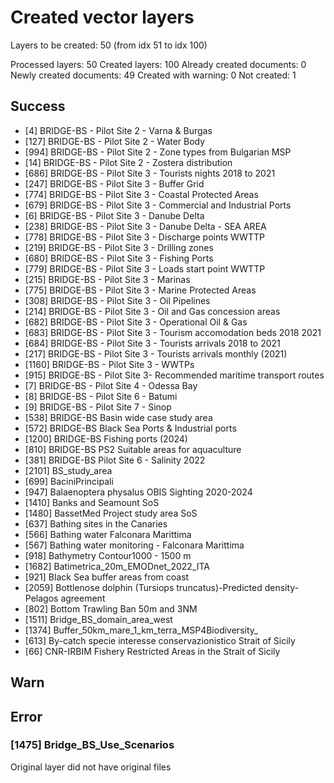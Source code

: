# Created vector layers

Layers to be created: 50 (from idx 51 to idx 100)

Processed layers: 50
Created layers: 100
Already created documents: 0
Newly created documents: 49
Created with warning: 0
Not created: 1

## Success

- [4] BRIDGE-BS - Pilot Site 2 - Varna & Burgas
- [127] BRIDGE-BS - Pilot Site 2 - Water Body
- [994] BRIDGE-BS - Pilot Site 2 - Zone types from Bulgarian MSP
- [14] BRIDGE-BS - Pilot Site 2 - Zostera distribution
- [686] BRIDGE-BS - Pilot Site 3 -  Tourists nights 2018 to 2021
- [247] BRIDGE-BS - Pilot Site 3 - Buffer Grid
- [774] BRIDGE-BS - Pilot Site 3 - Coastal Protected Areas
- [679] BRIDGE-BS - Pilot Site 3 - Commercial and Industrial Ports
- [6] BRIDGE-BS - Pilot Site 3 - Danube Delta
- [238] BRIDGE-BS - Pilot Site 3 - Danube Delta - SEA AREA
- [778] BRIDGE-BS - Pilot Site 3 - Discharge points WWTTP
- [219] BRIDGE-BS - Pilot Site 3 - Drilling zones
- [680] BRIDGE-BS - Pilot Site 3 - Fishing Ports
- [779] BRIDGE-BS - Pilot Site 3 - Loads start point WWTTP
- [215] BRIDGE-BS - Pilot Site 3 - Marinas
- [775] BRIDGE-BS - Pilot Site 3 - Marine Protected Areas
- [308] BRIDGE-BS - Pilot Site 3 - Oil Pipelines
- [214] BRIDGE-BS - Pilot Site 3 - Oil and Gas concession areas
- [682] BRIDGE-BS - Pilot Site 3 - Operational Oil & Gas
- [683] BRIDGE-BS - Pilot Site 3 - Tourism accomodation beds 2018 2021
- [684] BRIDGE-BS - Pilot Site 3 - Tourists arrivals 2018 to 2021
- [217] BRIDGE-BS - Pilot Site 3 - Tourists arrivals monthly (2021)
- [1160] BRIDGE-BS - Pilot Site 3 - WWTPs
- [915] BRIDGE-BS - Pilot Site 3- Recommended maritime transport routes
- [7] BRIDGE-BS - Pilot Site 4 - Odessa Bay
- [8] BRIDGE-BS - Pilot Site 6 - Batumi
- [9] BRIDGE-BS - Pilot Site 7 - Sinop
- [538] BRIDGE-BS Basin wide case study area
- [572] BRIDGE-BS Black Sea Ports & Industrial ports
- [1200] BRIDGE-BS Fishing ports (2024)
- [810] BRIDGE-BS PS2 Suitable areas for aquaculture
- [381] BRIDGE-BS Pilot Site 6 - Salinity 2022
- [2101] BS_study_area
- [699] BaciniPrincipali
- [947] Balaenoptera physalus  OBIS Sighting 2020-2024
- [1410] Banks and Seamount SoS
- [1480] BassetMed Project study area SoS
- [637] Bathing sites in the Canaries
- [566] Bathing water Falconara Marittima
- [567] Bathing water monitoring - Falconara Marittima
- [918] Bathymetry  Contour1000 - 1500 m
- [1682] Batimetrica_20m_EMODnet_2022_ITA
- [921] Black Sea buffer areas from coast
- [2059] Bottlenose dolphin  (Tursiops truncatus)-Predicted density-Pelagos agreement
- [802] Bottom Trawling Ban 50m and 3NM
- [1511] Bridge_BS_domain_area_west
- [1374] Buffer_50km_mare_1_km_terra_MSP4Biodiversity_
- [613] By-catch specie interesse conservazionistico Strait of Sicily
- [66] CNR-IRBIM  Fishery Restricted Areas in the Strait of Sicily

## Warn

## Error

### [1475] Bridge_BS_Use_Scenarios

Original layer did not have original files
